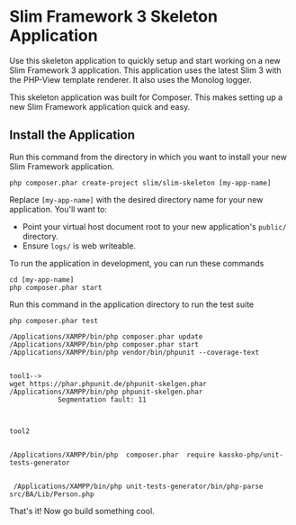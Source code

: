 # Slim Framework 3 Skeleton Application

Use this skeleton application to quickly setup and start working on a new Slim Framework 3 application. This application uses the latest Slim 3 with the PHP-View template renderer. It also uses the Monolog logger.

This skeleton application was built for Composer. This makes setting up a new Slim Framework application quick and easy.

## Install the Application

Run this command from the directory in which you want to install your new Slim Framework application.

    php composer.phar create-project slim/slim-skeleton [my-app-name]

Replace `[my-app-name]` with the desired directory name for your new application. You'll want to:

* Point your virtual host document root to your new application's `public/` directory.
* Ensure `logs/` is web writeable.

To run the application in development, you can run these commands 

	cd [my-app-name]
	php composer.phar start

Run this command in the application directory to run the test suite

	php composer.phar test
	
	/Applications/XAMPP/bin/php composer.phar update
	/Applications/XAMPP/bin/php composer.phar start
	/Applications/XAMPP/bin/php vendor/bin/phpunit --coverage-text
	
	
	tool1-->  
	wget https://phar.phpunit.de/phpunit-skelgen.phar
    /Applications/XAMPP/bin/php phpunit-skelgen.phar
	            Segmentation fault: 11



    tool2 
    
    
    /Applications/XAMPP/bin/php  composer.phar  require kassko-php/unit-tests-generator
    
    
     /Applications/XAMPP/bin/php unit-tests-generator/bin/php-parse src/BA/Lib/Person.php
    
That's it! Now go build something cool.

